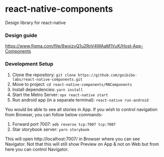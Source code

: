 # react-native-components
Design library for react-native

### Design guide
https://www.figma.com/file/8wxizvQ1u2RnV4WAaM1VuK/Host-App-Components

### Development Setup

1. Clone the repository: `git clone https://github.com/goibibo-labs/react-native-components.git`
2. Move to project: `cd react-native-components/RNComponents`
3. Install dependencies: `yarn install`
4. Start the Metro Server: `npx react-native start`
5. Run android app (in a separate terminal): `react-native run-android`

You would be able to see all stories in App. 
If you wish to control navigation from Browser, you can follow below commands-

1. Forward port 7007: `adb reverse tcp:7007 tcp:7007`
2. Star storybook server: `yarn storybook`

This will open http://localhost:7007/ in Browser where you can see Navigator.
Not that this will still show Preview on App & not on Web but from here you can control Navigator.

